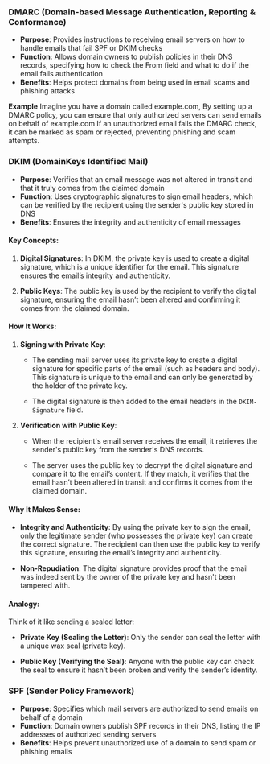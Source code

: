 

### DMARC (Domain-based Message Authentication, Reporting & Conformance)

- **Purpose**: Provides instructions to receiving email servers on how to handle emails that fail SPF or DKIM checks
- **Function**: Allows domain owners to publish policies in their DNS records, specifying how to check the From field and what to do if the email fails authentication
- **Benefits**: Helps protect domains from being used in email scams and phishing attacks

**Example**
Imagine you have a domain called example.com, By setting up a DMARC policy, you can ensure that only authorized servers can send emails on behalf of example.com If an unauthorized email fails the DMARC check, it can be marked as spam or rejected, preventing phishing and scam attempts.
### DKIM (DomainKeys Identified Mail)

- **Purpose**: Verifies that an email message was not altered in transit and that it truly comes from the claimed domain
- **Function**: Uses cryptographic signatures to sign email headers, which can be verified by the recipient using the sender's public key stored in DNS
- **Benefits**: Ensures the integrity and authenticity of email messages

#### Key Concepts:

1. **Digital Signatures**: In DKIM, the private key is used to create a digital signature, which is a unique identifier for the email. This signature ensures the email’s integrity and authenticity.
    
2. **Public Keys**: The public key is used by the recipient to verify the digital signature, ensuring the email hasn’t been altered and confirming it comes from the claimed domain.
    

#### How It Works:

1. **Signing with Private Key**:
    
    - The sending mail server uses its private key to create a digital signature for specific parts of the email (such as headers and body). This signature is unique to the email and can only be generated by the holder of the private key.
        
    - The digital signature is then added to the email headers in the `DKIM-Signature` field.
        
2. **Verification with Public Key**:
    
    - When the recipient's email server receives the email, it retrieves the sender's public key from the sender's DNS records.
        
    - The server uses the public key to decrypt the digital signature and compare it to the email’s content. If they match, it verifies that the email hasn’t been altered in transit and confirms it comes from the claimed domain.
        

#### Why It Makes Sense:

- **Integrity and Authenticity**: By using the private key to sign the email, only the legitimate sender (who possesses the private key) can create the correct signature. The recipient can then use the public key to verify this signature, ensuring the email’s integrity and authenticity.
    
- **Non-Repudiation**: The digital signature provides proof that the email was indeed sent by the owner of the private key and hasn't been tampered with.
    

#### Analogy:

Think of it like sending a sealed letter:

- **Private Key (Sealing the Letter)**: Only the sender can seal the letter with a unique wax seal (private key).
    
- **Public Key (Verifying the Seal)**: Anyone with the public key can check the seal to ensure it hasn’t been broken and verify the sender’s identity.



### SPF (Sender Policy Framework)

- **Purpose**: Specifies which mail servers are authorized to send emails on behalf of a domain
- **Function**: Domain owners publish SPF records in their DNS, listing the IP addresses of authorized sending servers
- **Benefits**: Helps prevent unauthorized use of a domain to send spam or phishing emails



